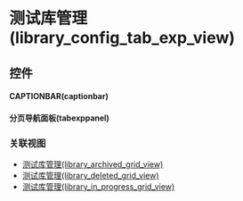# 测试库管理(library_config_tab_exp_view)  <!-- {docsify-ignore-all} -->



## 控件
#### CAPTIONBAR(captionbar)
#### 分页导航面板(tabexppanel)


### 关联视图
  * [测试库管理(library_archived_grid_view)](app/view/library_archived_grid_view)
  * [测试库管理(library_deleted_grid_view)](app/view/library_deleted_grid_view)
  * [测试库管理(library_in_progress_grid_view)](app/view/library_in_progress_grid_view)

<script>
 const { createApp } = Vue
  createApp({
    data() {
      return {

      }
    }
  }).use(ElementPlus).mount('#app')
</script>
